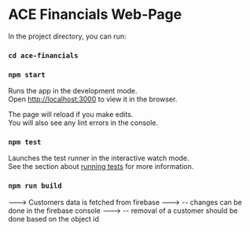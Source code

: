 # ACE Financials Web-Page

In the project directory, you can run:

### `cd ace-financials`
### `npm start`

Runs the app in the development mode.\
Open [http://localhost:3000](http://localhost:3000) to view it in the browser.

The page will reload if you make edits.\
You will also see any lint errors in the console.

### `npm test`

Launches the test runner in the interactive watch mode.\
See the section about [running tests](https://facebook.github.io/create-react-app/docs/running-tests) for more information.

### `npm run build`

--->  Customers data is fetched from firebase
--->    --  changes can be done in the firebase console
--->    --  removal of a customer should be done based on the object id

